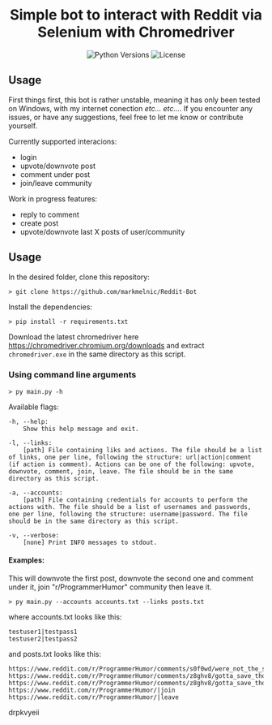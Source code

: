 <div align="center">

# Simple bot to interact with Reddit via Selenium with Chromedriver

![Python Versions](https://img.shields.io/badge/python-3.6%20%7C%203.7%20%7C%203.8%20%7C%203.9%20%7C%203.10%20%7C%203.11-blue)
![License](https://img.shields.io/badge/license-MIT-brightgreen)

</div>

## Usage

First things first, this bot is rather unstable, meaning it has only been tested on Windows, with my internet conection _etc... etc..._. If you encounter any issues, or have any suggestions, feel free to let me know or contribute yourself.

Currently supported interacions:

- login
- upvote/downvote post
- comment under post
- join/leave community

Work in progress features:

- reply to comment
- create post
- upvote/downvote last X posts of user/community

## Usage

In the desired folder, clone this repository:

    > git clone https://github.com/markmelnic/Reddit-Bot

Install the dependencies:

    > pip install -r requirements.txt

Download the latest chromedriver here https://chromedriver.chromium.org/downloads and extract `chromedriver.exe` in the same directory as this script.

### Using command line arguments

    > py main.py -h

Available flags:

    -h, --help:
        Show this help message and exit.

    -l, --links:
        [path] File containing liks and actions. The file should be a list of links, one per line, following the structure: url|action|comment (if action is comment). Actions can be one of the following: upvote, downvote, comment, join, leave. The file should be in the same directory as this script.

    -a, --accounts:
        [path] File containing credentials for accounts to perform the actions with. The file should be a list of usernames and passwords, one per line, following the structure: username|password. The file should be in the same directory as this script.

    -v, --verbose:
        [none] Print INFO messages to stdout.

#### Examples:

This will downvote the first post, downvote the second one and comment under it, join "r/ProgrammerHumor" community then leave it.

    > py main.py --accounts accounts.txt --links posts.txt

where accounts.txt looks like this:

    testuser1|testpass1
    testuser2|testpass2

and posts.txt looks like this:

    https://www.reddit.com/r/ProgrammerHumor/comments/s0f0wd/were_not_the_same_bro/|upvote
    https://www.reddit.com/r/ProgrammerHumor/comments/z8ghv8/gotta_save_those_characters/|downvote
    https://www.reddit.com/r/ProgrammerHumor/comments/z8ghv8/gotta_save_those_characters/|comment|sad
    https://www.reddit.com/r/ProgrammerHumor/|join
    https://www.reddit.com/r/ProgrammerHumor/|leave

drpkvyeii